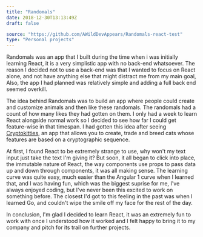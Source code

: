 ```yaml
---
title: "Randomals"
date: 2018-12-30T13:13:49Z
draft: false

source: "https://github.com/AWildDevAppears/Randomals-react-test"
type: "Personal projects"
---
```


Randomals was an app that I built during the time when i was initially learning React, it is a very simplistic app with no back-end whatsoever.
The reason I decided not to use a back-end was that I wanted to focus on React alone, and not have anything else that might distract me from my main goal,
Also, the app I had planned was relatively simple and adding a full back end seemed overkill.

The idea behind Randomals was to build an app where people could create and customize animals and then like these randomals. The randomals had a count of how many likes they had gotten on them. I only had a week to learn React alongside normal work so I decided to see how far I could get feature-wise in that timespan.
I had gotten this idea after seeing [Cryptokitties](https://www.cryptokitties.co/), an app that allows you to create, trade and breed cats whose features are based on a cryptographic sequence.

At first, I found React to be extremely strange to use, why won't my text input just take the text I'm giving it? But soon, it all began to click into place, the immutable nature of React, the way components use props to pass data up and down through components, it was all making sense. The learning curve was quite easy, much easier than the Angular 1 curve when I learned that, and I was having fun, which was the biggest suprise for me, I've always enjoyed coding, but I've never been this excited to work on something before. The closest I'd got to this feeling in the past was when I learned Go, and couldn't wipe the smile off my face for the rest of the day.

In conclusion, I'm glad I decided to learn React, it was an extremely fun to work with once I understood how it worked and I felt happy to bring it to my company and pitch for its trail on further projects.
